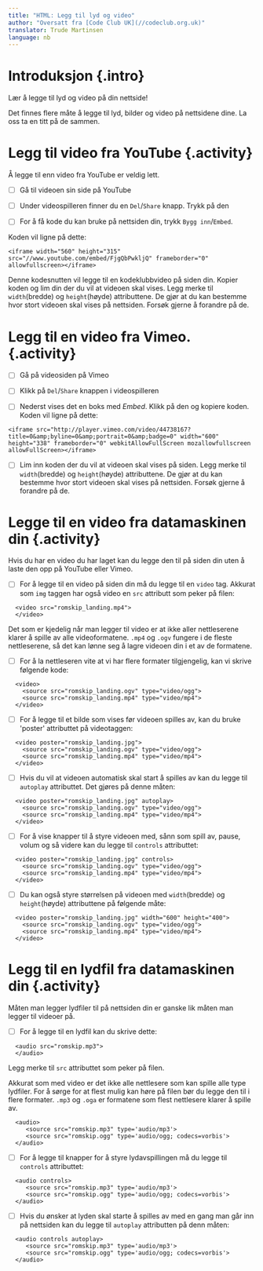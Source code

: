 ```yaml
---
title: "HTML: Legg til lyd og video"
author: "Oversatt fra [Code Club UK](//codeclub.org.uk)"
translator: Trude Martinsen
language: nb
---
```



# Introduksjon {.intro}

Lær å legge til lyd og video på din nettside!

Det finnes flere måte å legge til lyd, bilder og video på nettsidene dine. La
oss ta en titt på de sammen.


# Legg til video fra YouTube {.activity}

Å legge til enn video fra YouTube er veldig lett.

- [ ] Gå til videoen sin side på YouTube

- [ ] Under videospilleren finner du en `Del`/`Share` knapp. Trykk på den

- [ ] For å få kode du kan bruke på nettsiden din, trykk `Bygg inn`/`Embed`.

Koden vil ligne på dette:

```
<iframe width="560" height="315" src="//www.youtube.com/embed/FjgQbPwkljQ" frameborder="0" allowfullscreen></iframe>
```

Denne kodesnutten vil legge til en kodeklubbvideo på siden din. Kopier koden og
lim din der du vil at videoen skal vises. Legg merke til `width`(bredde) og
`height`(høyde) attributtene. De gjør at du kan bestemme hvor stort videoen skal
vises på nettsiden. Forsøk gjerne å forandre på de.


# Legg til en video fra Vimeo. {.activity}

- [ ] Gå på videosiden på Vimeo

- [ ] Klikk på `Del`/`Share` knappen i videospilleren

- [ ] Nederst vises det en boks med _Embed_. Klikk på den og kopiere koden.
  Koden vil ligne på dette:

```
<iframe src="http://player.vimeo.com/video/44738167?title=0&amp;byline=0&amp;portrait=0&amp;badge=0" width="600" height="338" frameborder="0" webkitAllowFullScreen mozallowfullscreen allowFullScreen></iframe>
```

- [ ] Lim inn koden der du vil at videoen skal vises på siden. Legg merke til
  `width`(bredde) og `height`(høyde) attributtene. De gjør at du kan bestemme
  hvor stort videoen skal vises på nettsiden. Forsøk gjerne å forandre på de.


# Legge til en video fra datamaskinen din {.activity}

Hvis du har en video du har laget kan du legge den til på siden din uten å laste
den opp på YouTube eller Vimeo.

- [ ] For å legge til en video på siden din må du legge til en `video` tag.
  Akkurat som `img` taggen har også video en `src` attributt som peker på filen:

```
  <video src="romskip_landing.mp4">
  </video>
```

Det som er kjedelig når man legger til video er at ikke aller nettleserene
klarer å spille av alle videoformatene. `.mp4` og `.ogv` fungere i de fleste
nettleserene, så det kan lønne seg å lagre videoen din i et av de formatene.

- [ ] For å la nettleseren vite at vi har flere formater tilgjengelig, kan vi
  skrive følgende kode:

```
  <video>
    <source src="romskip_landing.ogv" type="video/ogg">
    <source src="romskip_landing.mp4" type="video/mp4">
  </video>
```

- [ ] For å legge til et bilde som vises før videoen spilles av, kan du bruke
  'poster' attributtet på videotaggen:

```
  <video poster="romskip_landing.jpg">
    <source src="romskip_landing.ogv" type="video/ogg">
    <source src="romskip_landing.mp4" type="video/mp4">
  </video>
```

- [ ] Hvis du vil at videoen automatisk skal start å spilles av kan du legge til
  `autoplay` attributtet. Det gjøres på denne måten:

```
  <video poster="romskip_landing.jpg" autoplay>
    <source src="romskip_landing.ogv" type="video/ogg">
    <source src="romskip_landing.mp4" type="video/mp4">
  </video>
```

- [ ] For å vise knapper til å styre videoen med, sånn som spill av, pause,
  volum og så videre kan du legge til `controls` attributtet:

```
  <video poster="romskip_landing.jpg" controls>
    <source src="romskip_landing.ogv" type="video/ogg">
    <source src="romskip_landing.mp4" type="video/mp4">
  </video>
```

- [ ] Du kan også styre størrelsen på videoen med `width`(bredde) og
  `height`(høyde) attributtene på følgende måte:

```
  <video poster="romskip_landing.jpg" width="600" height="400">
    <source src="romskip_landing.ogv" type="video/ogg">
    <source src="romskip_landing.mp4" type="video/mp4">
  </video>
```


# Legg til en lydfil fra datamaskinen din {.activity}

Måten man legger lydfiler til på nettsiden din er ganske lik måten man legger
til videoer på.

- [ ] For å legge til en lydfil kan du skrive dette:

```
  <audio src="romskip.mp3">
  </audio>
```

Legg merke til `src` attributtet som peker på filen.

Akkurat som med video er det ikke alle nettlesere som kan spille alle type
lydfiler. For å sørge for at flest mulig kan høre på filen bør du legge den til
i flere formater. `.mp3` og `.oga` er formatene som flest nettlesere klarer å
spille av.

```
  <audio>
     <source src="romskip.mp3" type='audio/mp3'>
     <source src="romskip.ogg" type='audio/ogg; codecs=vorbis'>
  </audio>
```

- [ ] For å legge til knapper for å styre lydavspillingen må du legge til
  `controls` attributtet:

```
  <audio controls>
     <source src="romskip.mp3" type='audio/mp3'>
     <source src="romskip.ogg" type='audio/ogg; codecs=vorbis'>
  </audio>
```

- [ ] Hvis du ønsker at lyden skal starte å spilles av med en gang man går inn
  på nettsiden kan du legge til `autoplay` attributten på denn måten:

```
  <audio controls autoplay>
     <source src="romskip.mp3" type='audio/mp3'>
     <source src="romskip.ogg" type='audio/ogg; codecs=vorbis'>
  </audio>
```

